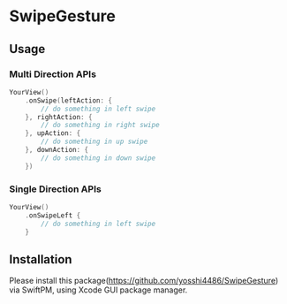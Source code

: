 # SwipeGesture

## Usage
### Multi Direction APIs
```swift
YourView()
    .onSwipe(leftAction: {
        // do something in left swipe
    }, rightAction: {
        // do something in right swipe
    }, upAction: {
        // do something in up swipe
    }, downAction: {
        // do something in down swipe
    })
```

### Single Direction APIs
```swift
YourView()
    .onSwipeLeft {
        // do something in left swipe
    }
```

## Installation
Please install this package(https://github.com/yosshi4486/SwipeGesture) via SwiftPM, using Xcode GUI package manager.
